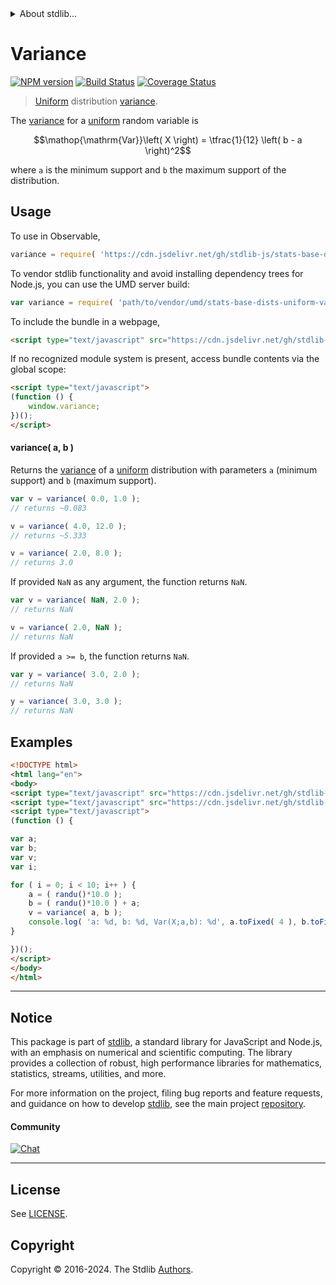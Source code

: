 <!--

@license Apache-2.0

Copyright (c) 2018 The Stdlib Authors.

Licensed under the Apache License, Version 2.0 (the "License");
you may not use this file except in compliance with the License.
You may obtain a copy of the License at

   http://www.apache.org/licenses/LICENSE-2.0

Unless required by applicable law or agreed to in writing, software
distributed under the License is distributed on an "AS IS" BASIS,
WITHOUT WARRANTIES OR CONDITIONS OF ANY KIND, either express or implied.
See the License for the specific language governing permissions and
limitations under the License.

-->


<details>
  <summary>
    About stdlib...
  </summary>
  <p>We believe in a future in which the web is a preferred environment for numerical computation. To help realize this future, we've built stdlib. stdlib is a standard library, with an emphasis on numerical and scientific computation, written in JavaScript (and C) for execution in browsers and in Node.js.</p>
  <p>The library is fully decomposable, being architected in such a way that you can swap out and mix and match APIs and functionality to cater to your exact preferences and use cases.</p>
  <p>When you use stdlib, you can be absolutely certain that you are using the most thorough, rigorous, well-written, studied, documented, tested, measured, and high-quality code out there.</p>
  <p>To join us in bringing numerical computing to the web, get started by checking us out on <a href="https://github.com/stdlib-js/stdlib">GitHub</a>, and please consider <a href="https://opencollective.com/stdlib">financially supporting stdlib</a>. We greatly appreciate your continued support!</p>
</details>

# Variance

[![NPM version][npm-image]][npm-url] [![Build Status][test-image]][test-url] [![Coverage Status][coverage-image]][coverage-url] <!-- [![dependencies][dependencies-image]][dependencies-url] -->

> [Uniform][uniform-distribution] distribution [variance][variance].

<!-- Section to include introductory text. Make sure to keep an empty line after the intro `section` element and another before the `/section` close. -->

<section class="intro">

The [variance][variance] for a [uniform][uniform-distribution] random variable is

<!-- <equation class="equation" label="eq:uniform_variance" align="center" raw="\operatorname{Var}\left( X \right) = \tfrac{1}{12} \left( b - a \right)^2" alt="Variance for a uniform distribution."> -->

```math
\mathop{\mathrm{Var}}\left( X \right) = \tfrac{1}{12} \left( b - a \right)^2
```

<!-- <div class="equation" align="center" data-raw-text="\operatorname{Var}\left( X \right) = \tfrac{1}{12} \left( b - a \right)^2" data-equation="eq:uniform_variance">
    <img src="https://cdn.jsdelivr.net/gh/stdlib-js/stdlib@591cf9d5c3a0cd3c1ceec961e5c49d73a68374cb/lib/node_modules/@stdlib/stats/base/dists/uniform/variance/docs/img/equation_uniform_variance.svg" alt="Variance for a uniform distribution.">
    <br>
</div> -->

<!-- </equation> -->

where `a` is the minimum support and `b` the maximum support of the distribution.

</section>

<!-- /.intro -->

<!-- Package usage documentation. -->



<section class="usage">

## Usage

To use in Observable,

```javascript
variance = require( 'https://cdn.jsdelivr.net/gh/stdlib-js/stats-base-dists-uniform-variance@umd/browser.js' )
```

To vendor stdlib functionality and avoid installing dependency trees for Node.js, you can use the UMD server build:

```javascript
var variance = require( 'path/to/vendor/umd/stats-base-dists-uniform-variance/index.js' )
```

To include the bundle in a webpage,

```html
<script type="text/javascript" src="https://cdn.jsdelivr.net/gh/stdlib-js/stats-base-dists-uniform-variance@umd/browser.js"></script>
```

If no recognized module system is present, access bundle contents via the global scope:

```html
<script type="text/javascript">
(function () {
    window.variance;
})();
</script>
```

#### variance( a, b )

Returns the [variance][variance] of a [uniform][uniform-distribution] distribution with parameters `a` (minimum support) and `b` (maximum support).

```javascript
var v = variance( 0.0, 1.0 );
// returns ~0.083

v = variance( 4.0, 12.0 );
// returns ~5.333

v = variance( 2.0, 8.0 );
// returns 3.0
```

If provided `NaN` as any argument, the function returns `NaN`.

```javascript
var v = variance( NaN, 2.0 );
// returns NaN

v = variance( 2.0, NaN );
// returns NaN
```

If provided `a >= b`, the function returns `NaN`.

```javascript
var y = variance( 3.0, 2.0 );
// returns NaN

y = variance( 3.0, 3.0 );
// returns NaN
```

</section>

<!-- /.usage -->

<!-- Package usage notes. Make sure to keep an empty line after the `section` element and another before the `/section` close. -->

<section class="notes">

</section>

<!-- /.notes -->

<!-- Package usage examples. -->

<section class="examples">

## Examples

<!-- eslint no-undef: "error" -->

```html
<!DOCTYPE html>
<html lang="en">
<body>
<script type="text/javascript" src="https://cdn.jsdelivr.net/gh/stdlib-js/random-base-randu@umd/browser.js"></script>
<script type="text/javascript" src="https://cdn.jsdelivr.net/gh/stdlib-js/stats-base-dists-uniform-variance@umd/browser.js"></script>
<script type="text/javascript">
(function () {

var a;
var b;
var v;
var i;

for ( i = 0; i < 10; i++ ) {
    a = ( randu()*10.0 );
    b = ( randu()*10.0 ) + a;
    v = variance( a, b );
    console.log( 'a: %d, b: %d, Var(X;a,b): %d', a.toFixed( 4 ), b.toFixed( 4 ), v.toFixed( 4 ) );
}

})();
</script>
</body>
</html>
```

</section>

<!-- /.examples -->

<!-- C interface documentation. -->



<!-- Section to include cited references. If references are included, add a horizontal rule *before* the section. Make sure to keep an empty line after the `section` element and another before the `/section` close. -->

<section class="references">

</section>

<!-- /.references -->

<!-- Section for related `stdlib` packages. Do not manually edit this section, as it is automatically populated. -->

<section class="related">

</section>

<!-- /.related -->

<!-- Section for all links. Make sure to keep an empty line after the `section` element and another before the `/section` close. -->


<section class="main-repo" >

* * *

## Notice

This package is part of [stdlib][stdlib], a standard library for JavaScript and Node.js, with an emphasis on numerical and scientific computing. The library provides a collection of robust, high performance libraries for mathematics, statistics, streams, utilities, and more.

For more information on the project, filing bug reports and feature requests, and guidance on how to develop [stdlib][stdlib], see the main project [repository][stdlib].

#### Community

[![Chat][chat-image]][chat-url]

---

## License

See [LICENSE][stdlib-license].


## Copyright

Copyright &copy; 2016-2024. The Stdlib [Authors][stdlib-authors].

</section>

<!-- /.stdlib -->

<!-- Section for all links. Make sure to keep an empty line after the `section` element and another before the `/section` close. -->

<section class="links">

[npm-image]: http://img.shields.io/npm/v/@stdlib/stats-base-dists-uniform-variance.svg
[npm-url]: https://npmjs.org/package/@stdlib/stats-base-dists-uniform-variance

[test-image]: https://github.com/stdlib-js/stats-base-dists-uniform-variance/actions/workflows/test.yml/badge.svg?branch=main
[test-url]: https://github.com/stdlib-js/stats-base-dists-uniform-variance/actions/workflows/test.yml?query=branch:main

[coverage-image]: https://img.shields.io/codecov/c/github/stdlib-js/stats-base-dists-uniform-variance/main.svg
[coverage-url]: https://codecov.io/github/stdlib-js/stats-base-dists-uniform-variance?branch=main

<!--

[dependencies-image]: https://img.shields.io/david/stdlib-js/stats-base-dists-uniform-variance.svg
[dependencies-url]: https://david-dm.org/stdlib-js/stats-base-dists-uniform-variance/main

-->

[chat-image]: https://img.shields.io/gitter/room/stdlib-js/stdlib.svg
[chat-url]: https://app.gitter.im/#/room/#stdlib-js_stdlib:gitter.im

[stdlib]: https://github.com/stdlib-js/stdlib

[stdlib-authors]: https://github.com/stdlib-js/stdlib/graphs/contributors

[umd]: https://github.com/umdjs/umd
[es-module]: https://developer.mozilla.org/en-US/docs/Web/JavaScript/Guide/Modules

[deno-url]: https://github.com/stdlib-js/stats-base-dists-uniform-variance/tree/deno
[deno-readme]: https://github.com/stdlib-js/stats-base-dists-uniform-variance/blob/deno/README.md
[umd-url]: https://github.com/stdlib-js/stats-base-dists-uniform-variance/tree/umd
[umd-readme]: https://github.com/stdlib-js/stats-base-dists-uniform-variance/blob/umd/README.md
[esm-url]: https://github.com/stdlib-js/stats-base-dists-uniform-variance/tree/esm
[esm-readme]: https://github.com/stdlib-js/stats-base-dists-uniform-variance/blob/esm/README.md
[branches-url]: https://github.com/stdlib-js/stats-base-dists-uniform-variance/blob/main/branches.md

[stdlib-license]: https://raw.githubusercontent.com/stdlib-js/stats-base-dists-uniform-variance/main/LICENSE

[uniform-distribution]: https://en.wikipedia.org/wiki/Uniform_distribution_%28continuous%29

[variance]: https://en.wikipedia.org/wiki/Variance

</section>

<!-- /.links -->
